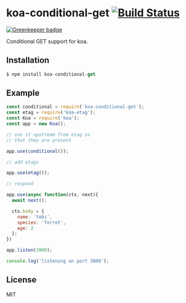 
# koa-conditional-get [![Build Status](https://travis-ci.org/koajs/conditional-get.png)](https://travis-ci.org/koajs/conditional-get)

[![Greenkeeper badge](https://badges.greenkeeper.io/koajs/conditional-get.svg)](https://greenkeeper.io/)

 Conditional GET support for koa.

## Installation

```js
$ npm install koa-conditional-get
```

## Example

```js
const conditional = require('koa-conditional-get');
const etag = require('koa-etag');
const Koa = require('koa');
const app = new Koa();

// use it upstream from etag so
// that they are present

app.use(conditional());

// add etags

app.use(etag());

// respond

app.use(async function(ctx, next){
  await next();

  ctx.body = {
    name: 'tobi',
    species: 'ferret',
    age: 2
  };
})

app.listen(3000);

console.log('listening on port 3000');
```

## License

  MIT
